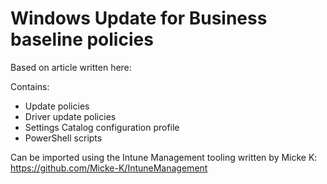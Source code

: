 # Windows Update for Business baseline policies

Based on article written here: 

Contains:
* Update policies
* Driver update policies
* Settings Catalog configuration profile
* PowerShell scripts

Can be imported using the Intune Management tooling written by Micke K: https://github.com/Micke-K/IntuneManagement
